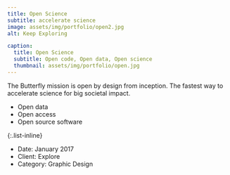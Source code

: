 ```yaml
---
title: Open Science
subtitle: accelerate science
image: assets/img/portfolio/open2.jpg
alt: Keep Exploring

caption:
  title: Open Science
  subtitle: Open code, Open data, Open science
  thumbnail: assets/img/portfolio/open.jpg
---
```

The Butterfly mission is open by design from inception.  The fastest way to accelerate science for big societal impact. 
- Open data
- Open access
- Open source software

{:.list-inline}
- Date: January 2017
- Client: Explore
- Category: Graphic Design

